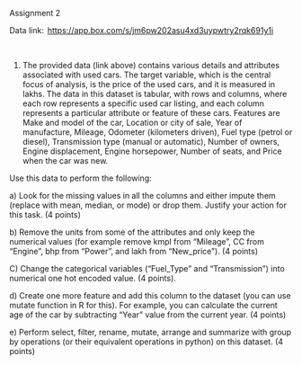 Assignment 2  
 
Data link:  https://app.box.com/s/jm6pw202asu4xd3uypwtry2rqk691y1i 
 
  
1) The provided data (link above) contains various details and attributes associated with used cars. The target variable, which is the central focus of analysis, is the price of the used cars, and it is measured in lakhs. The data in this dataset is tabular, with rows and columns, where each row represents a specific used car listing, and each column represents a particular attribute or feature of these cars.  Features are Make and model of the car, Location or city of sale, Year of manufacture, Mileage, Odometer (kilometers driven), Fuel type (petrol or diesel), Transmission type (manual or automatic), Number of owners, Engine displacement, Engine horsepower, Number of seats, and Price when the car was new. 

Use this data to perform the following: 
 
a)  Look for the missing values in all the columns and either impute them (replace with mean, median, or mode) or drop them. Justify your action for this task.     (4 points)  
 
b) Remove the units from some of the attributes and only keep the numerical values (for example remove kmpl from “Mileage”, CC from “Engine”, bhp from “Power”, and lakh from “New_price”). (4 points) 

C) Change the categorical variables (“Fuel_Type” and “Transmission”) into numerical one hot encoded value.  (4 points).  

 
d) Create one more feature and add this column to the dataset (you can use mutate function in R for this). For example, you can calculate the current age of the car by subtracting “Year” value from the current year.   (4 points)   

e) Perform select, filter, rename, mutate, arrange and summarize with group by operations (or their equivalent operations in python) on this dataset. (4 points)  
 

